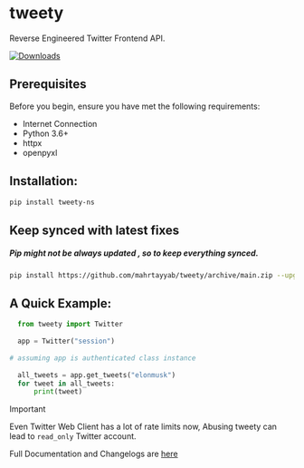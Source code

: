 # tweety
Reverse Engineered Twitter Frontend API.

[![Downloads](https://static.pepy.tech/personalized-badge/tweety-ns?period=total&units=international_system&left_color=orange&right_color=blue&left_text=Downloads)](https://pepy.tech/project/tweety-ns)
## Prerequisites

Before you begin, ensure you have met the following requirements:

* Internet Connection
* Python 3.6+
* httpx 
* openpyxl

## Installation: 
```bash
pip install tweety-ns
```

## Keep synced with latest fixes

##### **Pip might not be always updated , so to keep everything synced.**

```bash
pip install https://github.com/mahrtayyab/tweety/archive/main.zip --upgrade 
```

## A Quick Example:
```python
  from tweety import Twitter
  
  app = Twitter("session")
  
# assuming app is authenticated class instance
  
  all_tweets = app.get_tweets("elonmusk")
  for tweet in all_tweets:
      print(tweet)
```

> [!IMPORTANT] 
> Even Twitter Web Client has a lot of rate limits now, Abusing tweety can lead to `read_only` Twitter account.

Full Documentation and Changelogs are [here](https://mahrtayyab.github.io/tweety_docs/)
